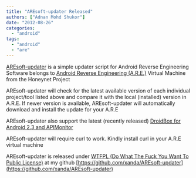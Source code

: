 ```yaml
---
title: "AREsoft-updater Released"
authors: ["Adnan Mohd Shukor"]
date: "2012-08-26"
categories: 
  - "android"
tags: 
  - "android"
  - "are"
---
```


[AREsoft-updater](https://github.com/xanda/AREsoft-updater) is a simple updater script for Android Reverse Engineering Software belongs to [Android Reverse Engineering (A.R.E.)](http://redmine.honeynet.org/projects/are/wiki) Virtual Machine from the Honeynet Project  

AREsoft-updater will check for the latest available version of each individual project/tool listed above and compare it with the local (installed) version in A.R.E. If newer version is available, AREsoft-updater will automatically download and install the update for your A.R.E  

AREsoft-updater also support the latest (recently released) [DroidBox for Android 2.3 and APIMonitor](https://www.honeynet.org/node/940)  

AREsoft-updater will require curl to work. Kindly install curl in your A.R.E virtual machine  

AREsoft-updater is released under [WTFPL (Do What The Fuck You Want To Public License)](http://sam.zoy.org/wtfpl/) at my github [https://github.com/xanda/AREsoft-updater](https://github.com/xanda/AREsoft-updater)
